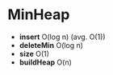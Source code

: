 # MinHeap

+ **insert** O(log n) (avg. O(1))
+ **deleteMin** O(log n)
+ **size** O(1)
+ **buildHeap** O(n)
